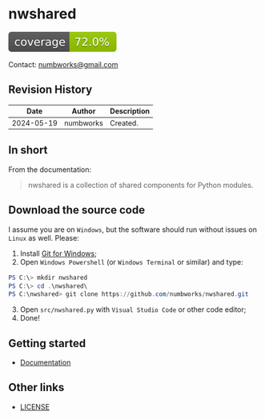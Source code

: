 # nwshared

![codecoverage_library.svg](codecoverage.svg)

Contact: numbworks@gmail.com

## Revision History

| Date | Author | Description |
|---|---|---|
| 2024-05-19 | numbworks | Created. |

## In short

From the documentation:

> nwshared is a collection of shared components for Python modules.

## Download the source code

I assume you are on `Windows`, but the software should run without issues on `Linux` as well. Please:

1. Install [Git for Windows](https://git-scm.com/download/win);
2. Open `Windows Powershell` (or `Windows Terminal` or similar) and type:

```powershell
PS C:\> mkdir nwshared
PS C:\> cd .\nwshared\
PS C:\nwshared> git clone https://github.com/numbworks/nwshared.git
```

3. Open `src/nwshared.py` with `Visual Studio Code` or other code editor;
4. Done!

## Getting started

- [Documentation](docs/docs-nwshared.md)

## Other links

- [LICENSE](LICENSE)